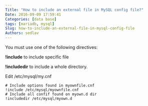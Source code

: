 ```yaml
---
Title: "How to include an external file in MySQL config file?"
Date: 2016-09-09 17:59:41
Categories: [data base]
tags: [mariadb, mysql]
Slug: how-to-include-an-external-file-in-mysql-config-file
Authors: sedlav
---
```


You must use one of the following directives:

**!include** to include specific file

**!includedir** to include a whole directory.

Edit /etc/mysql/my.cnf

```mysql
# Include options found in myownfile.cnf
!include /etc/mysql/myownfile.cnf
# Include all confif found on myown.d dir
!includedir /etc/mysql/myown.d
```
